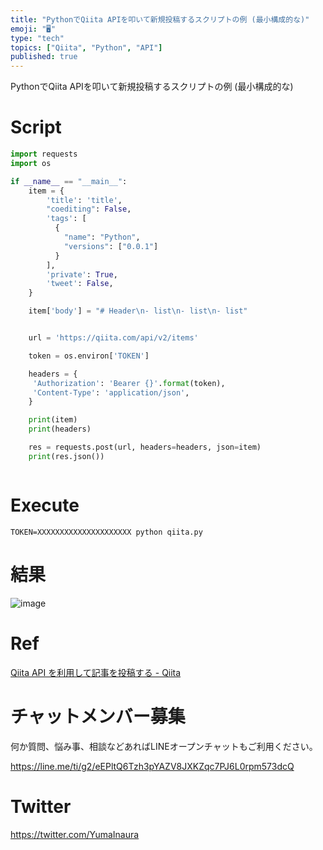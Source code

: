 ```yaml
---
title: "PythonでQiita APIを叩いて新規投稿するスクリプトの例 (最小構成的な)"
emoji: "🖥"
type: "tech"
topics: ["Qiita", "Python", "API"]
published: true
---
```


PythonでQiita APIを叩いて新規投稿するスクリプトの例 (最小構成的な)


# Script

```py
import requests
import os

if __name__ == "__main__":
    item = {
        'title': 'title',
        "coediting": False,
        'tags': [
          {
            "name": "Python",
            "versions": ["0.0.1"]
          }
        ],
        'private': True,
        'tweet': False,
    }

    item['body'] = "# Header\n- list\n- list\n- list"


    url = 'https://qiita.com/api/v2/items'

    token = os.environ['TOKEN']

    headers = {
     'Authorization': 'Bearer {}'.format(token),
     'Content-Type': 'application/json',
    }

    print(item)
    print(headers)

    res = requests.post(url, headers=headers, json=item)
    print(res.json())



```

# Execute

`TOKEN=XXXXXXXXXXXXXXXXXXXXX python qiita.py`



# 結果

![image](https://user-images.githubusercontent.com/13635059/52046673-a4140200-258a-11e9-9564-2dc2f16d49ef.png)

# Ref

[Qiita API を利用して記事を投稿する - Qiita](https://qiita.com/iimuz/items/4837e9c8043ce7c1262b)








<!-- Update From Qiita API -->

# チャットメンバー募集


何か質問、悩み事、相談などあればLINEオープンチャットもご利用ください。

https://line.me/ti/g2/eEPltQ6Tzh3pYAZV8JXKZqc7PJ6L0rpm573dcQ





# Twitter


https://twitter.com/YumaInaura


<!-- Update From Qiita API -->


